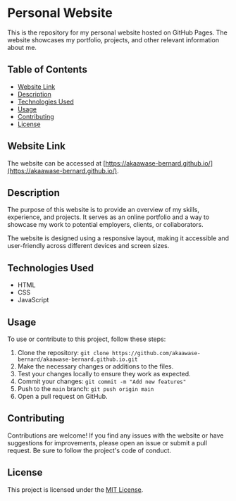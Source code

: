 # Personal Website

This is the repository for my personal website hosted on GitHub Pages. The website showcases my portfolio, projects, and other relevant information about me.

## Table of Contents

- [Website Link](#website-link)
- [Description](#description)
- [Technologies Used](#technologies-used)
- [Usage](#usage)
- [Contributing](#contributing)
- [License](#license)

## Website Link

The website can be accessed at [https://akaawase-bernard.github.io/](https://akaawase-bernard.github.io/).

## Description

The purpose of this website is to provide an overview of my skills, experience, and projects. It serves as an online portfolio and a way to showcase my work to potential employers, clients, or collaborators.

The website is designed using a responsive layout, making it accessible and user-friendly across different devices and screen sizes.

## Technologies Used

- HTML
- CSS
- JavaScript

## Usage

To use or contribute to this project, follow these steps:

1. Clone the repository: `git clone https://github.com/akaawase-bernard/akaawase-bernard.github.io.git`
2. Make the necessary changes or additions to the files.
3. Test your changes locally to ensure they work as expected.
4. Commit your changes: `git commit -m "Add new features"`
5. Push to the `main` branch: `git push origin main`
6. Open a pull request on GitHub.

## Contributing

Contributions are welcome! If you find any issues with the website or have suggestions for improvements, please open an issue or submit a pull request. Be sure to follow the project's code of conduct.

## License

This project is licensed under the [MIT License](LICENSE).
